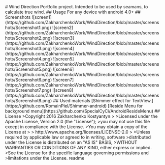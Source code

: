 <snippet>
  <content>
# Wind Direction
Portfolio project. Intended to be used by seamans, to calculate true wind.
## Usage
For any device with android 4.0+
## Screenshots
![screen1](https://github.com/ZakharchenkoWork/WindDirection/blob/master/screenshots/Screenshot1.png)
![screen2](https://github.com/ZakharchenkoWork/WindDirection/blob/master/screenshots/Screenshot2.png)
![screen3](https://github.com/ZakharchenkoWork/WindDirection/blob/master/screenshots/Screenshot3.png)
![screen4](https://github.com/ZakharchenkoWork/WindDirection/blob/master/screenshots/Screenshot4.png)
![screen5](https://github.com/ZakharchenkoWork/WindDirection/blob/master/screenshots/Screenshot5.png)
![screen6](https://github.com/ZakharchenkoWork/WindDirection/blob/master/screenshots/Screenshot6.png)
![screen7](https://github.com/ZakharchenkoWork/WindDirection/blob/master/screenshots/Screenshot7.png)
![screen8](https://github.com/ZakharchenkoWork/WindDirection/blob/master/screenshots/Screenshot8.png)
## Used materials
[Shimmer effect for TextView.](https://github.com/RomainPiel/Shimmer-android)
[Reside Menu for background menu](https://github.com/SpecialCyCi/AndroidResideMenu)
## License
>Copyright 2016 Zakharchenko Kostyantyn
>
>Licensed under the Apache License, Version 2.0 (the "License");
>you may not use this file except in compliance with the License.
>You may obtain a copy of the License at
>
>    http://www.apache.org/licenses/LICENSE-2.0
>
>Unless required by applicable law or agreed to in writing, software
>distributed under the License is distributed on an "AS IS" BASIS,
>WITHOUT WARRANTIES OR CONDITIONS OF ANY KIND, either express or implied.
>See the License for the specific language governing permissions and
>limitations under the License.
</content>
  <tabTrigger>readme</tabTrigger>
</snippet>
